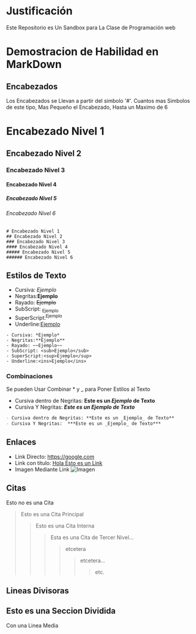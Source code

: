 # Justificación
Este Repositorio es Un Sandbox para La Clase de Programación web

# Demostracion de Habilidad en MarkDown
## Encabezados
Los Encabezados se Llevan a partir del simbolo '#'. Cuantos mas Simbolos de este tipo, Mas Pequeño el Encabezado, Hasta un Maximo de 6

# Encabezado Nivel 1
## Encabezado Nivel 2
### Encabezado Nivel 3
#### Encabezado Nivel 4
##### Encabezado Nivel 5
###### Encabezado Nivel 6
```
# Encabezado Nivel 1
## Encabezado Nivel 2
### Encabezado Nivel 3
#### Encabezado Nivel 4
##### Encabezado Nivel 5
###### Encabezado Nivel 6

```

## Estilos de Texto

- Cursiva: *Ejemplo*
- Negritas:**Ejemplo**
- Rayado: ~~Ejemplo~~
- SubScript: <sub>Ejemplo</sub>
- SuperScript:<sup>Ejemplo</sup>
- Underline:<ins>Ejemplo</ins>

```
- Cursiva: *Ejemplo*
- Negritas:**Ejemplo**
- Rayado: ~~Ejemplo~~
- SubScript: <sub>Ejemplo</sub>
- SuperScript:<sup>Ejemplo</sup>
- Underline:<ins>Ejemplo</ins>
```

### Combinaciones
Se pueden Usar Combinar * y _ para Poner Estilos al Texto

- Cursiva dentro de Negritas: **Este es un _Ejemplo_ de Texto**
- Cursiva Y Negritas:  ***Este es un _Ejemplo_ de Texto***

```md
- Cursiva dentro de Negritas: **Este es un _Ejemplo_ de Texto**
- Cursiva Y Negritas:  ***Este es un _Ejemplo_ de Texto***
```

## Enlaces

- Link Directo: https://google.com
- Link con titulo: [Hola Esto es un Link](https://google.com)
- Imagen Mediante Link ![Imagen](https://upload.wikimedia.org/wikipedia/commons/thumb/b/b6/Gutenberg_Bible%2C_Lenox_Copy%2C_New_York_Public_Library%2C_2009._Pic_01.jpg/1024px-Gutenberg_Bible%2C_Lenox_Copy%2C_New_York_Public_Library%2C_2009._Pic_01.jpg)

## Citas

Esto no es una Cita
> Esto es una Cita Principal
>> Esto es una Cita Interna
>>> Esta es una Cita de Tercer Nivel... 
>>>> etcetera
>>>>> etcetera...
>>>>>> etc.

## Lineas Divisoras

Esto es una Seccion Dividida
---
Con una Linea Media
